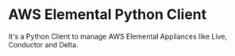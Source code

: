 # AWS Elemental Python Client

It's a Python Client to manage AWS Elemental Appliances like Live, Conductor and Delta.
